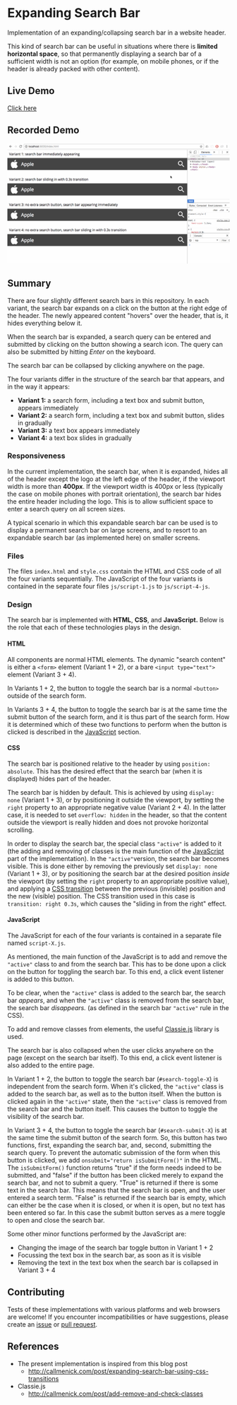 # Expanding Search Bar

Implementation of an expanding/collapsing search bar in a website header.

This kind of search bar can be useful in situations where there is **limited horizontal space**, so that permanently displaying a search bar of a sufficient width is not an option (for example, on mobile phones, or if the header is already packed with other content).

## Live Demo

[Click here](https://weibeld.github.io/webdesign-expanding-search-bar/)

## Recorded Demo

![Walkthrough](walkthrough.gif)

## Summary

There are four slightly different search bars in this repository. In each variant, the search bar expands on a click on the button at the right edge of the header. The newly appeared content "hovers" over the header, that is, it hides everything below it.

When the search bar is expanded, a search query can be entered and submitted by clicking on the button showing a search icon. The query can also be submitted by hitting *Enter* on the keyboard.

The search bar can be collapsed by clicking anywhere on the page.

The four variants differ in the structure of the search bar that appears, and in the way it appears:

- **Variant 1:** a search form, including a text box and submit button, appears immediately
- **Variant 2:** a search form, including a text box and submit button, slides in gradually
- **Variant 3:** a text box appears immediately 
- **Variant 4:** a text box slides in gradually

### Responsiveness

In the current implementation, the search bar, when it is expanded, hides all of the header except the logo at the left edge of the header, if the viewport width is more than **400px**. If the viewport width is 400px or less (typically the case on mobile phones with portrait orientation), the search bar hides the entire header including the logo. This is to allow sufficient space to enter a search query on all screen sizes.


A typical scenario in which this expandable search bar can be used is to display a permanent search bar on large screens, and to resort to an expandable search bar (as implemented here) on smaller screens.

### Files

The files `index.html` and `style.css` contain the HTML and CSS code of all the four variants sequentially. The JavaScript of the four variants is contained in the separate four files `js/script-1.js` to `js/script-4-js`. 

### Design

The search bar is implemented with **HTML**, **CSS**, and **JavaScript.** Below is the role that each of these technologies plays in the design.

#### HTML

All components are normal HTML elements. The dynamic "search content" is either a `<form>` element (Variant 1 + 2), or a bare `<input type="text">` element (Variant 3 + 4).

In Variants 1 + 2, the button to toggle the search bar is a normal `<button>` outside of the search form.

In Variants 3 + 4, the button to toggle the search bar is at the same time the submit button of the search form, and it is thus part of the search form. How it is determined which of these two functions to perform when the button is clicked is described in the [JavaScript](#javascript) section.

#### CSS

The search bar is positioned relative to the header by using `position: absolute`. This has the desired effect that the search bar (when it is displayed) hides part of the header. 

The search bar is hidden by default. This is achieved by using `display: none` (Variant 1 + 3), or by positioning it outside the viewport, by setting the `right` property to an appropriate negative value (Variant 2 + 4). In the latter case, it is needed to set `overflow: hidden` in the header, so that the content outside the viewport is really hidden and does not provoke horizontal scrolling.

In order to display the search bar, the special class `"active"` is added to it (the adding and removing of classes is the main function of the [JavaScript](#javascript) part of the implementation). In the `"active"`version, the search bar becomes visible. This is done either by removing the previously set `display: none` (Variant 1 + 3), or by positioning the search bar at the desired position *inside* the viewport (by setting the `right` property to an appropriate positive value), and applying a [CSS transition](https://www.w3schools.com/css/css3_transitions.asp) between the previous (invisible) position and the new (visible) position. The CSS transition used in this case is `transition: right 0.3s`, which causes the "sliding in from the right" effect. 

#### JavaScript

The JavaScript for each of the four variants is contained in a separate file named `script-X.js`.

As mentioned, the main function of the JavaScript is to add and remove the `"active"` class to and from the search bar. This has to be done upon a click on the button for toggling the search bar. To this end, a click event listener is added to this button. 

To be clear, when the `"active"` class is added to the search bar, the search bar *appears*, and when the `"active"` class is removed from the search bar, the search bar *disappears.* (as defined in the search bar `"active"` rule in the CSS).

To add and remove classes from elements, the useful [Classie.js](https://www.w3schools.com/css/css3_transitions.asp) library is used.

The search bar is also collapsed when the user clicks anywhere on the page (except on the search bar itself). To this end, a click event listener is also added to the entire page.

In Variant 1 + 2, the button to toggle the search bar (`#search-toggle-X`) is independent from the search form. When it's clicked, the `"active"` class is added to the search bar, as well as to the button itself. When the button is clicked again in the `"active"` state, then the `"active"` class is removed from the search bar and the button itself. This causes the button to toggle the visibility of the search bar.

In Variant 3 + 4, the button to toggle the search bar (`#search-submit-X`) is at the same time the submit button of the search form. So, this button has two functions, first, expanding the search bar, and, second, submitting the search query. To prevent the automatic submission of the form when this button is clicked, we add `onsubmit="return isSubmitForm()"` in the HTML. The `isSubmitForm()` function returns "true" if the form needs indeed to be submitted, and "false" if the button has been clicked merely to expand the search bar, and not to submit a query. "True" is returned if there is some text in the search bar. This means that the search bar is open, and the user entered a search term. "False" is returned if the search bar is empty, which can either be the case when it is closed, or when it is open, but no text has been entered so far. In this case the submit button serves as a mere toggle to open and close the search bar.

Some other minor functions performed by the JavaScript are:

- Changing the image of the search bar toggle button in Variant 1 + 2
- Focussing the text box in the search bar, as soon as it is visible
- Removing the text in the text box when the search bar is collapsed in Variant 3 + 4

## Contributing

Tests of these implementations with various platforms and web browsers are welcome! If you encounter incompatibilities or have suggestions, please create an [issue](https://github.com/weibeld/webdesign-expanding-search-bar/issues) or [pull request](https://github.com/weibeld/webdesign-expanding-search-bar/pulls).


## References

- The present implementation is inspired from this blog post
    - <http://callmenick.com/post/expanding-search-bar-using-css-transitions>
- Classie.js
    - <http://callmenick.com/post/add-remove-and-check-classes>

